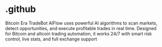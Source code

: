 # .github
Bitcoin Era TradeBot AIFlow uses powerful AI algorithms to scan markets, detect opportunities, and execute profitable trades in real time. Designed for Bitcoin and altcoin trading automation, it works 24/7 with smart risk control, live stats, and full exchange support
